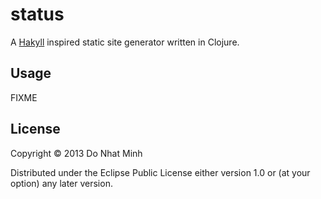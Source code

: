 # status

A [Hakyll](http://jaspervdj.be/hakyll/) inspired static site generator written in Clojure.

## Usage

FIXME

## License

Copyright © 2013 Do Nhat Minh

Distributed under the Eclipse Public License either version 1.0 or (at
your option) any later version.
